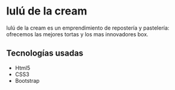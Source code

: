 <h1> lulú de la cream </h1>
<p> lulú de la cream es un emprendimiento de repostería y pastelería: ofrecemos las mejores tortas y los mas innovadores box. </p>

<h2> Tecnologías usadas </h2>
<ul>
<li> Html5 </li>
<li> CSS3 </li>
<li> Bootstrap </li>
